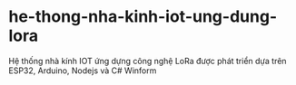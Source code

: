 # he-thong-nha-kinh-iot-ung-dung-lora
Hệ thống nhà kính IOT ứng dựng công nghệ LoRa được phát triển dựa trên ESP32, Arduino, Nodejs và C# Winform
